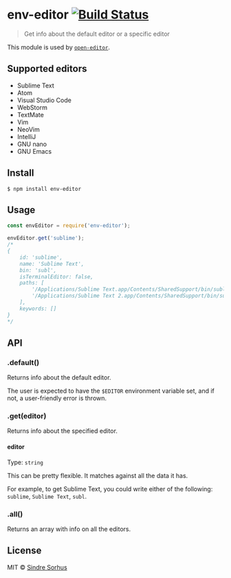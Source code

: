 # env-editor [![Build Status](https://travis-ci.org/sindresorhus/env-editor.svg?branch=master)](https://travis-ci.org/sindresorhus/env-editor)

> Get info about the default editor or a specific editor

This module is used by [`open-editor`](https://github.com/sindresorhus/open-editor).


## Supported editors

- Sublime Text
- Atom
- Visual Studio Code
- WebStorm
- TextMate
- Vim
- NeoVim
- IntelliJ
- GNU nano
- GNU Emacs


## Install

```
$ npm install env-editor
```


## Usage

```js
const envEditor = require('env-editor');

envEditor.get('sublime');
/*
{
	id: 'sublime',
	name: 'Sublime Text',
	bin: 'subl',
	isTerminalEditor: false,
	paths: [
		'/Applications/Sublime Text.app/Contents/SharedSupport/bin/subl',
		'/Applications/Sublime Text 2.app/Contents/SharedSupport/bin/subl'
	],
	keywords: []
}
*/
```


## API

### .default()

Returns info about the default editor.

The user is expected to have the `$EDITOR` environment variable set, and if not, a user-friendly error is thrown.

### .get(editor)

Returns info about the specified editor.

#### editor

Type: `string`

This can be pretty flexible. It matches against all the data it has.

For example, to get Sublime Text, you could write either of the following: `sublime`, `Sublime Text`, `subl`.

### .all()

Returns an array with info on all the editors.


## License

MIT © [Sindre Sorhus](https://sindresorhus.com)
